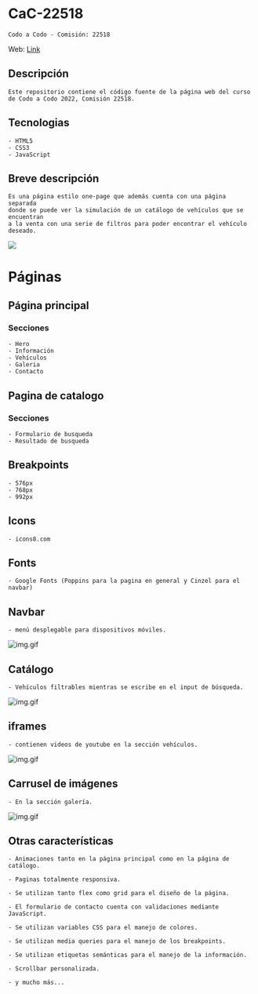 # CaC-22518
  
    Codo a Codo - Comisión: 22518
  

Web: [Link](https://ikaroyo.github.io/CaC-22518/catalogo.html)

## Descripción
  
    Este repositorio contiene el código fuente de la página web del curso de Codo a Codo 2022, Comisión 22518.

## Tecnologias
  
    - HTML5
    - CSS3
    - JavaScript

## Breve descripción
  
    Es una página estilo one-page que además cuenta con una página separada 
    donde se puede ver la simulación de un catálogo de vehículos que se encuentran
    a la venta con una serie de filtros para poder encontrar el vehículo deseado.

[ ![](ScreensReader/index-small.png) ](ScreensReader/index-large.png)
  
# Páginas

## Página principal
### Secciones

    - Hero
    - Información
    - Vehículos
    - Galeria
    - Contacto
  

## Pagina de catalogo
### Secciones

    - Formulario de busqueda
    - Resultado de busqueda


## Breakpoints

    - 576px
    - 768px
    - 992px


## Icons


    - icons8.com


## Fonts

    - Google Fonts (Poppins para la pagina en general y Cinzel para el navbar)


## Navbar

    - menú desplegable para dispositivos móviles.

![img.gif](ScreensReader/navbar.gif)


## Catálogo 

    - Vehículos filtrables mientras se escribe en el input de búsqueda.

![img.gif](ScreensReader/catalogo.gif)


## iframes 

    - contienen videos de youtube en la sección vehículos.

![img.gif](ScreensReader/iframe.gif)


## Carrusel de imágenes
  
    - En la sección galería.


![img.gif](ScreensReader/Carroussel.gif)


## Otras características
  
    - Animaciones tanto en la página principal como en la página de catálogo.

    - Paginas totalmente responsiva.

    - Se utilizan tanto flex como grid para el diseño de la página.

    - El formulario de contacto cuenta con validaciones mediante JavaScript.

    - Se utilizan variables CSS para el manejo de colores.

    - Se utilizan media queries para el manejo de los breakpoints.
    
    - Se utilizan etiquetas semánticas para el manejo de la información.

    - Scrollbar personalizada.

    - y mucho más...